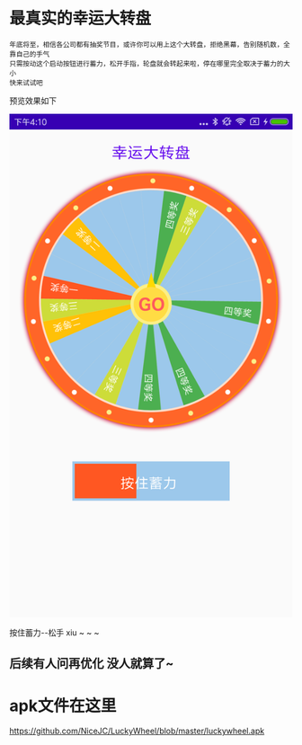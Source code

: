 # 最真实的幸运大转盘
    年底将至，相信各公司都有抽奖节目，或许你可以用上这个大转盘，拒绝黑幕，告别随机数，全靠自己的手气
    只需按动这个启动按钮进行蓄力，松开手指，轮盘就会转起来啦，停在哪里完全取决于蓄力的大小
    快来试试吧
    
预览效果如下

![image](https://github.com/NiceJC/LuckyWheel/blob/master/Screenshot_2021-01-26-16-10-32-782_com.jc.luckwhe.png)

按住蓄力--松手   xiu ~ ~ ~
 
## 后续有人问再优化 没人就算了~
# apk文件在这里
https://github.com/NiceJC/LuckyWheel/blob/master/luckywheel.apk
